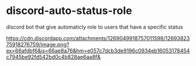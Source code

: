 # discord-auto-status-role
discord bot that give automaticly role to users that have a specific status 


https://cdn.discordapp.com/attachments/1269049918757011598/1269382375918276759/image.png?ex=66afdbf6&is=66ae8a76&hm=e057c7dcb3de9196c0934eb16053178454c7945be92fd542bd0c4b828ae6aa8f&
